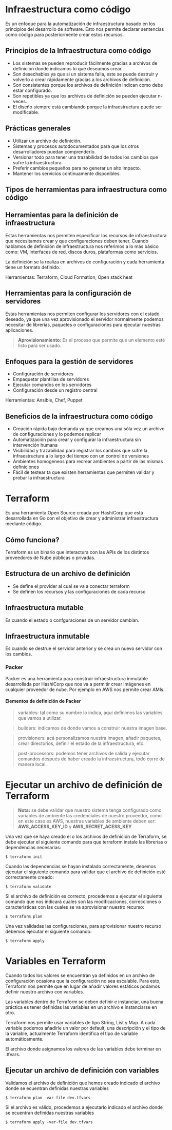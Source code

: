 # Infraestructura como código

Es un enfoque para la automatización de infraestructura basado en los principios del desarrollo de software. Esto nos permite declarar
sentencias como código para posteriormente crear estos recursos.

## Principios de la Infraestructura como código

* Los sistemas se pueden reproducir fácilmente gracias a archivos de definición donde indicamos lo que deseamos crear.
* Son desechables ya que si un sistema falla, este se puede destruir y volverlo a crear rápidamente gracias a los archivos de definición.
* Son consistentes porque los archivos de definición indican como debe estar configurado.
* Son repetibles ya que los archivos de definición se pueden ejecutar n-veces.
* El diseño siempre está cambiando porque la infraestructura puede ser modificable.

## Prácticas generales

* Utilizar un archivo de definición.
* Sistemas y procesos autodocumentados para que los otros desarrolladores puedan comprenderlo.
* Versionar todo para tener una trazabilidad de todos los cambios que sufre la infraestructura.
* Preferir cambios pequeños para no generar un alto impacto.
* Mantener los servicios continuamente disponibles.


## Tipos de herramientas para infraestructura como código

## Herramientas para la definición de infraestructura

Estas herramientas nos permiten especificar los recursos de infraestructura que necesitamos crear y que configuraciones deben tener.
Cuando hablamos de definición de infraestructura nos referimos a lo más básico como: VM, interfaces de red, discos duros, plataformas como servicios.

La definición se la realiza en archivos de configuración y cada herramienta tiene un formato definido.

Herramientas: Terraform, Cloud Formation, Open stack heat


## Herramientas para la configuración de servidores

Estas herramientas nos permiten configurar los servidores con el estado deseado, ya que una vez aprovisionado el servidor normalmente 
podemos necesitar de librerías, paquetes o configuraciones para ejecutar nuestras aplicaciones.

> **Aprovisionamiento:** Es el proceso que permite que un elemento esté listo para ser usado.

## Enfoques para la gestión de servidores

* Configuración de servidores
* Empaquetar plantillas de servidores
* Ejecutar comandos en los servidores
* Configuración desde un registro central

Herramientas: Ansible, Chef, Puppet


## Beneficios de la infraestructura como código

* Creación rápida bajo demanda ya que creamos una sóla vez un archivo de configuraciones y lo podemos replicar
* Automatización para crear y configurar la infraestructura sin intervención humana
* Visibilidad y trazabilidad para registrar los cambios que sufre la infraestructura a lo largo del tiempo con un control de versiones
* Ambientes homogeneos para recrear ambientes a partir de las mismas definiciones
* Fácil de testear ta que existen herramientas que permiten validar y probar la infraestructura


# Terraform

Es una herramienta Open Source creada por HashiCorp que está desarrollada en Go con el objetivo de crear y administrar infraestructura mediante código.

## Cómo funciona?

Terraform es un binario que interactura con las APIs de los distintos proveedores de Nube públicas o privadas.

## Estructura de un archivo de definición

* Se define el provider al cual se va a conectar terraform
* Se definen los recursos y las configuraciones de cada recurso

## Infraestructura mutable

Es cuando el estado o confguraciones de un servidor cambian.

## Infraestructura inmutable

Es cuando se destrue el servidor anterior y se crea un nuevo servidor con los cambios.

### Packer

Packer es una herramienta para construir infraestructura inmutable desarrollada por HashiCorp que nos va a permitir crear imágenes en cualquier proveedor de nube. Por ejemplo en AWS nos permite crear AMIs.

#### Elementos de definición de Packer

> variables: tal como su nombre lo indica, aquí definimos las variables que vamos a utilizar.

> builders: indicamos de donde vamos a construir nuestra imagen base.

> provisioners: acá personalizamos nuestra imagen, añadir paquetes, crear directorios, definir el estado de la infraestructura, etc.

> post-processors: podemos tener archivos de salida y ejecutar comandos después de haber creado la infraestructura, todo corre de manera local.


# Ejecutar un archivo de definición de Terraform

> **Nota:** se debe validar que nuestro sistema tenga configurado como variables de ambiente las credenciales de nuestro proveedor, como en este caso es AWS, nuestras variables de ambiente deben ser: **AWS_ACCESS_KEY_ID** y **AWS_SECRET_ACESS_KEY**

Una vez que se haya creado el o los archivos de definición de Terraform, se debe ejecutar el siguiente comando para que terraform instale las librerías o dependencias necesarias:

```shell
$ terraform init
```

Cuando las dependencias se hayan instalado correctamente, debemos ejecutar el siguiente comando para validar que el archivo de definición esté correctamente creado:

```shell
$ terraform validate
```

Si el archivo de definición es correcto, procedemos a ejecutar el siguiente comando que nos indicará cuales son las modificaciones, correcciones o caracteristicas con las cuales se va aprovisionar nuestro recurso:

```shell
$ terraform plan
```

Una vez validadas las configuraciones, para aprovisionar nuestro recurso debemos ejecutar el siguiente comando:

```shell
$ terraform apply
```
# Variables en Terraform

Cuando todos los valores se encuentran ya definidos en un archivo de configuración ocasiona que la configuración no sea escalable. Para esto, Terraform nos permite que en lugar de añadir valores estáticos podamos definir nuestro archivo con variables.

Las variables dentro de Terraform se deben definir e instanciar, una buena práctica es tener definidas las variables en un archivo e instanciarse en otro.

Terraform nos permite usar variables de tipo String, List y Map. A cada variable podemos añadirle un valor por default, una descripción y el tipo de la variable, actualmente Terraform identifica el tipo de variable automáticamente.

El archivo donde asignamos los valores de las variables debe terminar en .tfvars.

## Ejecutar un archivo de definición con variables

Validamos el archivo de definición que hemos creado indicado el archivo donde se ecuentran definidas nuestras variables

```shell
$ terraform plan -var-file dev.tfvars
```

Si el archivo es válido, procedemos a ejecutarlo indicado el archivo donde se ecuentran definidas nuestras variables

```shell
$ terraform apply -var-file dev.tfvars
```

